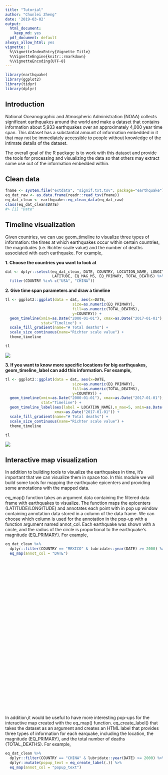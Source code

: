 ```yaml
---
title: "Tutorial"
author: "Chunlei Zheng"
date: '2019-03-02'
output:
  html_document:
    keep_md: yes
  pdf_document: default
always_allow_html: yes
vignette: |
  %\VignetteIndexEntry{Vignette Title} 
  %\VignetteEngine{knitr::rmarkdown} 
  %\VignetteEncoding{UTF-8}
---
```







```r
library(earthquake)
library(ggplot2)
library(tidyr)
library(dplyr)
```
## Introduction

National Oceanographic and Atmospheric Administration (NOAA) collects significant earthquakes around the world and make a dataset that contains information about 5,933 earthquakes over an approximately 4,000 year time span. This dataset has a substantial amount of information embedded in it that may not be immediately accessible to people without knowledge of the intimate details of the dataset.

The overall goal of the R package is to work with this dataset and provide the tools for processing and visualizing the data so that others may extract some use out of the information embedded within.

## Clean data

```r
fname <- system.file("extdata", "signif.txt.tsv", package="earthquake")
eq_dat_raw <- as.data.frame(readr::read_tsv(fname))
eq_dat_clean <- earthquake::eq_clean_data(eq_dat_raw)
class(eq_dat_clean$DATE)
#> [1] "Date"
```

## Timeline visualization
Given countries, we can use geom_timeline to visualize three types of information: the times at which earthquakes occur within certain countries, the magnitudes (i.e. Richter scale value) and the number of deaths associated with each earthquake. For example,

**1. Choose the countries you want to look at**

```r
dat <- dplyr::select(eq_dat_clean, DATE, COUNTRY, LOCATION_NAME, LONGITUDE, 
                     LATITUDE, EQ_MAG_MS, EQ_PRIMARY, TOTAL_DEATHS) %>%
  filter(COUNTRY %in% c("USA", "CHINA"))
```

**2. Give  time span parameters and draw a timeline**

```r
tl <- ggplot2::ggplot(data = dat, aes(x=DATE, 
                              size=as.numeric(EQ_PRIMARY),
                              fill=as.numeric(TOTAL_DEATHS),
                              y=COUNTRY)) +
  geom_timeline(xmin=as.Date("2000-01-01"), xmax=as.Date("2017-01-01"), 
                stat="Timeline") +
  scale_fill_gradient(name="# Total deaths") +
  scale_size_continuous(name="Richter scale value") +
  theme_timeline

tl
```

![](Tutorial_files/figure-html/unnamed-chunk-3-1.png)<!-- -->

**3. If you want to know more specific locations for big earthquakes, geom_timeline_label can add this information. For example,**

```r
tl <- ggplot2::ggplot(data = dat, aes(x=DATE, 
                              size=as.numeric(EQ_PRIMARY),
                              fill=as.numeric(TOTAL_DEATHS),
                              y=COUNTRY)) +
  geom_timeline(xmin=as.Date("2000-01-01"), xmax=as.Date("2017-01-01"), 
                stat="Timeline") +
  geom_timeline_label(aes(label = LOCATION_NAME),n_max=5, xmin=as.Date("2000-01-01"), 
                      xmax=as.Date("2017-01-01")) +
  scale_fill_gradient(name="# Total deaths") +
  scale_size_continuous(name="Richter scale value") +
  theme_timeline

tl
```

![](Tutorial_files/figure-html/unnamed-chunk-4-1.png)<!-- -->


## Interactive map visualization
In addition to building tools to visualize the earthquakes in time, it’s important that we can visualize them in space too. In this module we will build some tools for mapping the earthquake epicenters and providing some annotations with the mapped data.

eq_map() function  takes an argument data containing the filtered data frame with earthquakes to visualize. The function maps the epicenters (LATITUDE/LONGITUDE) and annotates each point with in pop up window containing annotation data stored in a column of the data frame. We can choose which column is used for the annotation in the pop-up with a function argument named annot_col. Each earthquake was shown with a circle, and the radius of the circle is proportional to the earthquake's magnitude (EQ_PRIMARY). For example,


```r
eq_dat_clean %>% 
  dplyr::filter(COUNTRY == "MEXICO" & lubridate::year(DATE) >= 2000) %>% 
  eq_map(annot_col = "DATE")
```

<!--html_preserve--><div id="htmlwidget-368100ed37378600d7e3" style="width:672px;height:480px;" class="leaflet html-widget"></div>
<script type="application/json" data-for="htmlwidget-368100ed37378600d7e3">{"x":{"options":{"crs":{"crsClass":"L.CRS.EPSG3857","code":null,"proj4def":null,"projectedBounds":null,"options":{}}},"calls":[{"method":"addProviderTiles","args":["OpenStreetMap.Mapnik",null,null,{"errorTileUrl":"","noWrap":false,"detectRetina":false}]},{"method":"addCircleMarkers","args":[[18.194,32.319,16.87,18.77,17.488,26.319,17.302,32.456,32.437,32.297,16.396,17.844,16.493,16.917,17.552,17.385,14.742,17.842],[-95.908,-115.322,-100.113,-104.104,-101.303,-86.606,-100.198,-115.315,-115.165,-115.278,-97.782,-99.963,-98.231,-99.381,-100.816,-100.656,-92.409,-95.524],[5.9,5.5,5.3,7.5,6.1,5.8,6,5.1,5.9,7.2,6.2,6.4,7.4,6.2,7.2,6.4,6.9,6.3],null,null,{"interactive":true,"className":"","stroke":true,"color":"#03F","weight":5,"opacity":0.5,"fill":true,"fillColor":"#03F","fillOpacity":0.2},null,null,["2002-01-30","2002-02-22","2002-09-25","2003-01-22","2004-01-01","2006-09-10","2007-04-13","2008-02-09","2009-12-30","2010-04-04","2010-06-30","2011-12-11","2012-03-20","2013-08-21","2014-04-18","2014-05-08","2014-07-07","2014-07-29"],null,null,{"interactive":false,"permanent":false,"direction":"auto","opacity":1,"offset":[0,0],"textsize":"10px","textOnly":false,"className":"","sticky":true},null]}],"limits":{"lat":[14.742,32.456],"lng":[-115.322,-86.606]}},"evals":[],"jsHooks":[]}</script><!--/html_preserve-->


In addition,it would be useful to have more interesting pop-ups for the interactive map created with the eq_map() function. eq_create_label() that takes the dataset as an argument and creates an HTML label that provides three types of information for each earquake, including the location,  the magnitude (EQ_PRIMARY), and the total number of deaths (TOTAL_DEATHS). For example,



```r
eq_dat_clean %>% 
  dplyr::filter(COUNTRY == "CHINA" & lubridate::year(DATE) >= 2000) %>% 
  dplyr::mutate(popup_text = eq_create_label(.)) %>% 
  eq_map(annot_col = "popup_text")
```

<!--html_preserve--><div id="htmlwidget-c3fe7dca660558c1149e" style="width:672px;height:480px;" class="leaflet html-widget"></div>
<script type="application/json" data-for="htmlwidget-c3fe7dca660558c1149e">{"x":{"options":{"crs":{"crsClass":"L.CRS.EPSG3857","code":null,"proj4def":null,"projectedBounds":null,"options":{}}},"calls":[{"method":"addProviderTiles","args":["OpenStreetMap.Mapnik",null,null,{"errorTileUrl":"","noWrap":false,"detectRetina":false}]},{"method":"addCircleMarkers","args":[[40.498,25.607,26.856,25.826,29.513,27.689,24.455,26.316,35.946,30.916,39.736,39.57,43.897,39.61,39.483,37.529,39.43,25.975,43.77,29.573,25.954,38.4,34.712,27.372,27.283,42.905,45.382,37.506,27.266,34.682,25.073,22.526,41.728,46.827,26.569,23.627,23.604,29.695,44.624,31.607,33.068,27.995,28.012,31.56,43.469,44.229,37.021,33.259,23.028,42.913,35.49,31.002,32.57,32.71,32.747,32.036,32.756,25.051,25.044,30.901,26.272,29.807,37.565,32.518,23.97,40.657,25.632,31.158,29.358,37.696,25.962,25.558,30.268,25.523,33.165,27.197,24.693,24.719,31.373,43.015,25.075,32.447,24.932,39.955,43.648,38.31,27.767,43.433,32.978,27.575,40.411,27.226,25.98,40.119,30.308,34.512,28.229,35.922,28.155,24.976,27.245,28.182,23.386,30.343,23.336,23.663,44.107,33.179,37.468,32.038,37.659],[122.994,101.063,97.238,102.194,101.129,101.003,102.66,100.648,90.541,99.927,97.443,75.254,85.923,77.23,77.393,96.476,77.219,101.29,119.643,95.605,101.254,100.951,103.834,103.971,103.753,80.515,118.256,96.758,103.873,103.781,99.169,100.709,79.44,125.058,103.036,104.103,107.798,115.689,124.122,90.413,104.95,104.138,104.151,113.21,119.558,83.524,103.911,104.74,101.052,82.378,81.467,103.322,105.424,105.54,105.542,104.722,105.494,97.919,97.684,83.52,101.937,90.35,95.833,105.395,97.569,78.692,101.095,85.902,105.438,95.718,100.825,105.804,105.668,101.903,96.548,103.005,97.943,97.969,100.757,88.247,98.721,95.948,98.73,77.028,82.437,76.888,100.781,84.7,119.593,103.983,90.355,103.071,99.812,77.466,102.888,104.262,99.37,82.549,103.641,97.865,103.427,103.57,100.487,101.72,100.474,102.907,85.641,115.798,78.136,94.987,75.253],[5.1,5.9,6.3,4.2,5.6,5.5,4.3,5.6,7.8,5.3,5.5,5.7,5.3,6.3,5.4,6.4,5.8,5.9,5.4,5.5,5.6,5.8,5.1,5.6,4.7,6,5.4,5.4,5.4,5.2,4.4,4.8,6.1,4.7,4.8,4.5,4.2,5.2,4.9,5.7,4.5,4.9,4.6,4.5,4.7,4.7,4.5,4.7,6.1,5.6,7.2,7.9,6,5.7,5.6,5.7,6,5,6,6.7,5.9,6.3,6.3,4.5,4.8,5.5,5.7,5.8,3.4,6.2,4.9,4.4,4.7,4.8,6.9,4.9,4.8,5.5,5.1,5.3,5.3,5.3,5,5.7,5.6,5.3,5.5,6.3,4.9,5.6,5.1,4.9,5.4,5.1,6.6,6,5.8,6.9,5.4,5.9,6.1,5.1,6,5.9,5.6,4.6,5.2,4.7,6.4,5.5,5.4],null,null,{"interactive":true,"className":"","stroke":true,"color":"#03F","weight":5,"opacity":0.5,"fill":true,"fillColor":"#03F","fillOpacity":0.2},null,null,[" <b>Location:<\/b> Liaoning Province <br /> <b>Magnitude:<\/b> 5.1 <br />"," <b>Location:<\/b> Yaoan County <br /> <b>Magnitude:<\/b> 5.9 <br /> <b>Total deaths:<\/b> 7 <br />"," <b>Location:<\/b> Liuku; Myanmar <br /> <b>Magnitude:<\/b> 6.3 <br />"," <b>Location:<\/b> Wuding <br /> <b>Magnitude:<\/b> 4.2 <br /> <b>Total deaths:<\/b> 1 <br />"," <b>Location:<\/b> Kangding, Yajiang <br /> <b>Magnitude:<\/b> 5.6 <br /> <b>Total deaths:<\/b> 3 <br />"," <b>Location:<\/b> Yanyuan <br /> <b>Magnitude:<\/b> 5.5 <br /> <b>Total deaths:<\/b> 2 <br />"," <b>Location:<\/b> Jiangchuan <br /> <b>Magnitude:<\/b> 4.3 <br />"," <b>Location:<\/b> Yongsheng <br /> <b>Magnitude:<\/b> 5.6 <br /> <b>Total deaths:<\/b> 1 <br />"," <b>Location:<\/b> Xidatan <br /> <b>Magnitude:<\/b> 7.8 <br />"," <b>Location:<\/b> Rulong <br /> <b>Magnitude:<\/b> 5.3 <br />"," <b>Location:<\/b> Yumne <br /> <b>Magnitude:<\/b> 5.5 <br /> <b>Total deaths:<\/b> 2 <br />"," <b>Location:<\/b> Wuqia <br /> <b>Magnitude:<\/b> 5.7 <br />"," <b>Location:<\/b> Urumqi <br /> <b>Magnitude:<\/b> 5.3 <br />"," <b>Location:<\/b> Bachu <br /> <b>Magnitude:<\/b> 6.3 <br /> <b>Total deaths:<\/b> 261 <br />"," <b>Location:<\/b> Bachu <br /> <b>Magnitude:<\/b> 5.4 <br /> <b>Total deaths:<\/b> 5 <br />"," <b>Location:<\/b> Delingha <br /> <b>Magnitude:<\/b> 6.4 <br />"," <b>Location:<\/b> Yopurga <br /> <b>Magnitude:<\/b> 5.8 <br /> <b>Total deaths:<\/b> 1 <br />"," <b>Location:<\/b> Yunnan Province <br /> <b>Magnitude:<\/b> 5.9 <br /> <b>Total deaths:<\/b> 16 <br />"," <b>Location:<\/b> Lindong, Tianshan <br /> <b>Magnitude:<\/b> 5.4 <br /> <b>Total deaths:<\/b> 4 <br />"," <b>Location:<\/b> Bomi,Medog,Nyingchi <br /> <b>Magnitude:<\/b> 5.5 <br />"," <b>Location:<\/b> Dayao <br /> <b>Magnitude:<\/b> 5.6 <br /> <b>Total deaths:<\/b> 3 <br />"," <b>Location:<\/b> Minle, Shandan <br /> <b>Magnitude:<\/b> 5.8 <br /> <b>Total deaths:<\/b> 9 <br />"," <b>Location:<\/b> Jone, Lintan, Minxian <br /> <b>Magnitude:<\/b> 5.1 <br /> <b>Total deaths:<\/b> 1 <br />"," <b>Location:<\/b> Ludian, Zhaotong <br /> <b>Magnitude:<\/b> 5.6 <br /> <b>Total deaths:<\/b> 4 <br />"," <b>Location:<\/b> Ludian <br /> <b>Magnitude:<\/b> 4.7 <br />"," <b>Location:<\/b> Zhaosu <br /> <b>Magnitude:<\/b> 6 <br /> <b>Total deaths:<\/b> 11 <br />"," <b>Location:<\/b> Bayan Ul Hot, Uliastai <br /> <b>Magnitude:<\/b> 5.4 <br />"," <b>Location:<\/b> Delingha <br /> <b>Magnitude:<\/b> 5.4 <br />"," <b>Location:<\/b> Ludian <br /> <b>Magnitude:<\/b> 5.4 <br /> <b>Total deaths:<\/b> 4 <br />"," <b>Location:<\/b> Gansu Province <br /> <b>Magnitude:<\/b> 5.2 <br />"," <b>Location:<\/b> Baoshan <br /> <b>Magnitude:<\/b> 4.4 <br />"," <b>Location:<\/b> Simao <br /> <b>Magnitude:<\/b> 4.8 <br />"," <b>Location:<\/b> Wushi <br /> <b>Magnitude:<\/b> 6.1 <br />"," <b>Location:<\/b> Daqing <br /> <b>Magnitude:<\/b> 4.7 <br /> <b>Total deaths:<\/b> 1 <br />"," <b>Location:<\/b> Huize <br /> <b>Magnitude:<\/b> 4.8 <br />"," <b>Location:<\/b> Wenshan <br /> <b>Magnitude:<\/b> 4.5 <br />"," <b>Location:<\/b> Guangxi Province <br /> <b>Magnitude:<\/b> 4.2 <br /> <b>Total deaths:<\/b> 1 <br />"," <b>Location:<\/b> Jiujiang, Ruichang <br /> <b>Magnitude:<\/b> 5.2 <br /> <b>Total deaths:<\/b> 16 <br />"," <b>Location:<\/b> Jilin, Songyuan <br /> <b>Magnitude:<\/b> 4.9 <br />"," <b>Location:<\/b> Tibet (Xizang Province) <br /> <b>Magnitude:<\/b> 5.7 <br />"," <b>Location:<\/b> Gansu Province <br /> <b>Magnitude:<\/b> 4.5 <br />"," <b>Location:<\/b> Yanjin <br /> <b>Magnitude:<\/b> 4.9 <br /> <b>Total deaths:<\/b> 22 <br />"," <b>Location:<\/b> Sichuan Province <br /> <b>Magnitude:<\/b> 4.6 <br /> <b>Total deaths:<\/b> 1 <br />"," <b>Location:<\/b> Hubei <br /> <b>Magnitude:<\/b> 4.5 <br />"," <b>Location:<\/b> Nei Mongol <br /> <b>Magnitude:<\/b> 4.7 <br />"," <b>Location:<\/b> North <br /> <b>Magnitude:<\/b> 4.7 <br />"," <b>Location:<\/b> Gansu Province <br /> <b>Magnitude:<\/b> 4.5 <br />"," <b>Location:<\/b> Gansu Province <br /> <b>Magnitude:<\/b> 4.7 <br />"," <b>Location:<\/b> Ning'Er <br /> <b>Magnitude:<\/b> 6.1 <br /> <b>Total deaths:<\/b> 3 <br />"," <b>Location:<\/b> Tekes <br /> <b>Magnitude:<\/b> 5.6 <br />"," <b>Location:<\/b> Xinjiang Province <br /> <b>Magnitude:<\/b> 7.2 <br />"," <b>Location:<\/b> Sichuan Province <br /> <b>Magnitude:<\/b> 7.9 <br /> <b>Total deaths:<\/b> 87652 <br />"," <b>Location:<\/b> Sichuan Province <br /> <b>Magnitude:<\/b> 6 <br /> <b>Total deaths:<\/b> 8 <br />"," <b>Location:<\/b> Sichuan Province <br /> <b>Magnitude:<\/b> 5.7 <br />"," <b>Location:<\/b> Sichuan Province <br /> <b>Magnitude:<\/b> 5.6 <br /> <b>Total deaths:<\/b> 1 <br />"," <b>Location:<\/b> Sichuan Province <br /> <b>Magnitude:<\/b> 5.7 <br />"," <b>Location:<\/b> Sichuan Province <br /> <b>Magnitude:<\/b> 6 <br /> <b>Total deaths:<\/b> 4 <br />"," <b>Location:<\/b> Yunnan Province <br /> <b>Magnitude:<\/b> 5 <br />"," <b>Location:<\/b> Yunnan Province <br /> <b>Magnitude:<\/b> 6 <br /> <b>Total deaths:<\/b> 5 <br />"," <b>Location:<\/b> Tibet (Xizang Province) <br /> <b>Magnitude:<\/b> 6.7 <br />"," <b>Location:<\/b> Sichuan Province <br /> <b>Magnitude:<\/b> 5.9 <br /> <b>Total deaths:<\/b> 43 <br />"," <b>Location:<\/b> Tibet (Xizang Province) <br /> <b>Magnitude:<\/b> 6.3 <br /> <b>Total deaths:<\/b> 9 <br />"," <b>Location:<\/b> Qinghai Province <br /> <b>Magnitude:<\/b> 6.3 <br />"," <b>Location:<\/b> Sichuan Province <br /> <b>Magnitude:<\/b> 4.5 <br /> <b>Total deaths:<\/b> 2 <br />"," <b>Location:<\/b> Simao <br /> <b>Magnitude:<\/b> 4.8 <br />"," <b>Location:<\/b> Xinjiang Province <br /> <b>Magnitude:<\/b> 5.5 <br />"," <b>Location:<\/b> Yaoan County <br /> <b>Magnitude:<\/b> 5.7 <br />"," <b>Location:<\/b> Gyungcan <br /> <b>Magnitude:<\/b> 5.8 <br />"," <b>Location:<\/b> Rongchang <br /> <b>Magnitude:<\/b> 3.4 <br /> <b>Total deaths:<\/b> 2 <br />"," <b>Location:<\/b> Qinghai Province <br /> <b>Magnitude:<\/b> 6.2 <br />"," <b>Location:<\/b> Yunnan Province <br /> <b>Magnitude:<\/b> 4.9 <br />"," <b>Location:<\/b> Guizhou Province <br /> <b>Magnitude:<\/b> 4.4 <br /> <b>Total deaths:<\/b> 7 <br />"," <b>Location:<\/b> Moxi <br /> <b>Magnitude:<\/b> 4.7 <br /> <b>Total deaths:<\/b> 1 <br />"," <b>Location:<\/b> Yunnan Province <br /> <b>Magnitude:<\/b> 4.8 <br />"," <b>Location:<\/b> Yushu <br /> <b>Magnitude:<\/b> 6.9 <br /> <b>Total deaths:<\/b> 2220 <br />"," <b>Location:<\/b> Ningang, Ziaojia <br /> <b>Magnitude:<\/b> 4.9 <br />"," <b>Location:<\/b> Pingyuan <br /> <b>Magnitude:<\/b> 4.8 <br />"," <b>Location:<\/b> Pingyuan <br /> <b>Magnitude:<\/b> 5.5 <br /> <b>Total deaths:<\/b> 25 <br />"," <b>Location:<\/b> Luhuo <br /> <b>Magnitude:<\/b> 5.1 <br />"," <b>Location:<\/b> Dabancheng <br /> <b>Magnitude:<\/b> 5.3 <br />"," <b>Location:<\/b> Baoshan <br /> <b>Magnitude:<\/b> 5.3 <br />"," <b>Location:<\/b> Qinghai Province <br /> <b>Magnitude:<\/b> 5.3 <br />"," <b>Location:<\/b> Baoshan <br /> <b>Magnitude:<\/b> 5 <br />"," <b>Location:<\/b> Southern, Kashi <br /> <b>Magnitude:<\/b> 5.7 <br />"," <b>Location:<\/b> Xinjiang Province <br /> <b>Magnitude:<\/b> 5.6 <br />"," <b>Location:<\/b> Southern, Kashi <br /> <b>Magnitude:<\/b> 5.3 <br />"," <b>Location:<\/b> Yunnan And Sichuan Provinces <br /> <b>Magnitude:<\/b> 5.5 <br /> <b>Total deaths:<\/b> 4 <br />"," <b>Location:<\/b> Xinjiang Province <br /> <b>Magnitude:<\/b> 6.3 <br />"," <b>Location:<\/b> Jiangsu Province <br /> <b>Magnitude:<\/b> 4.9 <br /> <b>Total deaths:<\/b> 1 <br />"," <b>Location:<\/b> Yiliang <br /> <b>Magnitude:<\/b> 5.6 <br /> <b>Total deaths:<\/b> 81 <br />"," <b>Location:<\/b> Ruoqiang <br /> <b>Magnitude:<\/b> 5.1 <br />"," <b>Location:<\/b> Qiaojia <br /> <b>Magnitude:<\/b> 4.9 <br />"," <b>Location:<\/b> Yunnan Province <br /> <b>Magnitude:<\/b> 5.4 <br />"," <b>Location:<\/b> s <br /> <b>Magnitude:<\/b> 5.1 <br />"," <b>Location:<\/b> Longmen <br /> <b>Magnitude:<\/b> 6.6 <br /> <b>Total deaths:<\/b> 196 <br />"," <b>Location:<\/b> Dingxi, Min <br /> <b>Magnitude:<\/b> 6 <br /> <b>Total deaths:<\/b> 94 <br />"," <b>Location:<\/b> Benzilan <br /> <b>Magnitude:<\/b> 5.8 <br /> <b>Total deaths:<\/b> 5 <br />"," <b>Location:<\/b> Yutian <br /> <b>Magnitude:<\/b> 6.9 <br />"," <b>Location:<\/b> Xiluodu <br /> <b>Magnitude:<\/b> 5.4 <br />"," <b>Location:<\/b> Yingjiang <br /> <b>Magnitude:<\/b> 5.9 <br />"," <b>Location:<\/b> Longtoushan, Zhaotong <br /> <b>Magnitude:<\/b> 6.1 <br /> <b>Total deaths:<\/b> 589 <br />"," <b>Location:<\/b> Yongshan <br /> <b>Magnitude:<\/b> 5.1 <br />"," <b>Location:<\/b> Yongping <br /> <b>Magnitude:<\/b> 6 <br /> <b>Total deaths:<\/b> 1 <br />"," <b>Location:<\/b> Kangding <br /> <b>Magnitude:<\/b> 5.9 <br /> <b>Total deaths:<\/b> 1 <br />"," <b>Location:<\/b> Yongping <br /> <b>Magnitude:<\/b> 5.6 <br /> <b>Total deaths:<\/b> 1 <br />"," <b>Location:<\/b> Yunnan Province <br /> <b>Magnitude:<\/b> 4.6 <br />"," <b>Location:<\/b> Shawan <br /> <b>Magnitude:<\/b> 5.2 <br />"," <b>Location:<\/b> Fuyang <br /> <b>Magnitude:<\/b> 4.7 <br /> <b>Total deaths:<\/b> 2 <br />"," <b>Location:<\/b> Hotan <br /> <b>Magnitude:<\/b> 6.4 <br /> <b>Total deaths:<\/b> 3 <br />"," <b>Location:<\/b> Tibet (Xizang Province) <br /> <b>Magnitude:<\/b> 5.5 <br />"," <b>Location:<\/b> Quzgun <br /> <b>Magnitude:<\/b> 5.4 <br /> <b>Total deaths:<\/b> 8 <br />"],null,null,{"interactive":false,"permanent":false,"direction":"auto","opacity":1,"offset":[0,0],"textsize":"10px","textOnly":false,"className":"","sticky":true},null]}],"limits":{"lat":[22.526,46.827],"lng":[75.253,125.058]}},"evals":[],"jsHooks":[]}</script><!--/html_preserve-->

